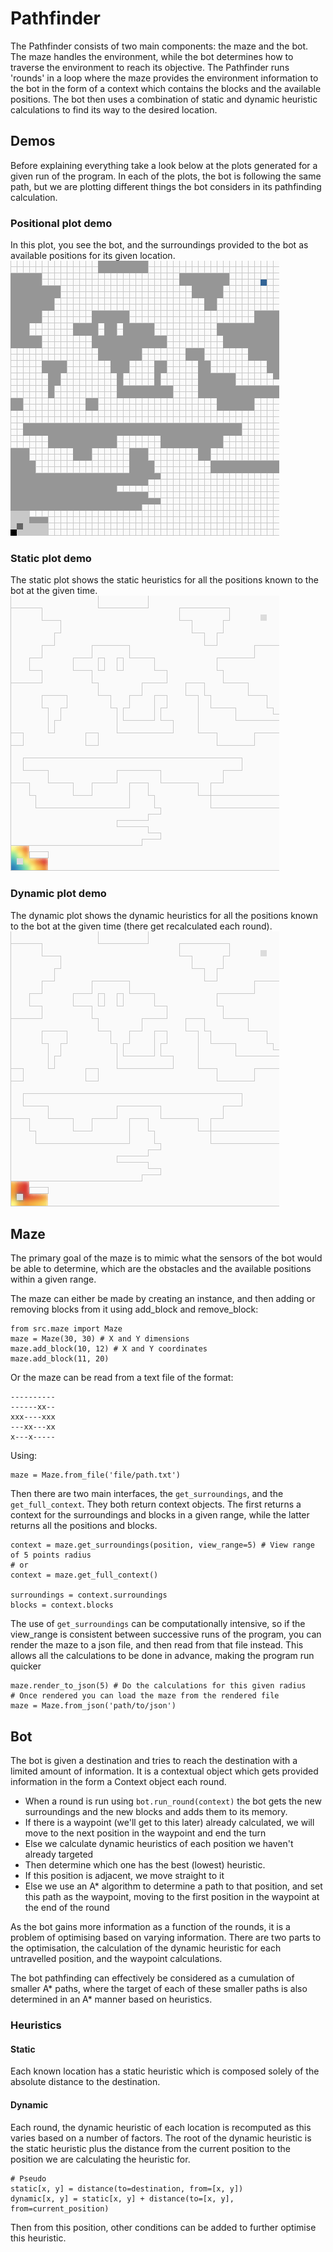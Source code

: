 # Pathfinder
The Pathfinder consists of two main components: the maze and the bot.
The maze handles the environment, while the bot determines how to traverse the environment to reach its objective.
The Pathfinder runs 'rounds' in a loop where the maze provides the environment information to the bot in the form of a context which contains the blocks and the available positions. The bot then uses a combination of static and dynamic heuristic calculations to find its way to the desired location.

## Demos
Before explaining everything take a look below at the plots generated for a given run of the program. In each of the plots, the bot is following the same path, but we are plotting different things the bot considers in its pathfinding calculation.

### Positional plot demo
In this plot, you see the bot, and the surroundings provided to the bot as available positions for its given location.
![Position Demo](demo/demo_mp.gif)
### Static plot demo
The static plot shows the static heuristics for all the positions known to the bot at the given time.
![Static Demo](demo/demo_sp.gif)
### Dynamic plot demo
The dynamic plot shows the dynamic heuristics for all the positions known to the bot at the given time (there get recalculated each round).
![Dynamic Demo](demo/demo_dp.gif)

## Maze
The primary goal of the maze is to mimic what the sensors of the bot would be able to determine, which are the obstacles and the available positions within a given range.

The maze can either be made by creating an instance, and then adding or removing blocks from it using add_block and remove_block:
```
from src.maze import Maze
maze = Maze(30, 30) # X and Y dimensions
maze.add_block(10, 12) # X and Y coordinates
maze.add_block(11, 20)
```
Or the maze can be read from a text file of the format:
```
----------
------xx--
xxx----xxx
---xx---xx
x---x-----
```
Using:
```
maze = Maze.from_file('file/path.txt')
```
Then there are two main interfaces, the `get_surroundings`, and the `get_full_context`. They both return context objects. The first returns a context for the surroundings and blocks in a given range, while the latter returns all the positions and blocks.
```
context = maze.get_surroundings(position, view_range=5) # View range of 5 points radius
# or
context = maze.get_full_context()

surroundings = context.surroundings
blocks = context.blocks
```
The use of `get_surroundings` can be computationally intensive, so if the view_range is consistent between successive runs of the program, you can render the maze to a json file, and then read from that file instead. This allows all the calculations to be done in advance, making the program run quicker
```
maze.render_to_json(5) # Do the calculations for this given radius
# Once rendered you can load the maze from the rendered file
maze = Maze.from_json('path/to/json')
```

## Bot
The bot is given a destination and tries to reach the destination with a limited amount of information. It is a contextual object which gets provided information in the form a Context object each round.
* When a round is run using `bot.run_round(context)` the bot gets the new surroundings and the new blocks and adds them to its memory.
* If there is a waypoint (we'll get to this later) already calculated, we will move to the next position in the waypoint and end the turn
* Else we calculate dynamic heuristics of each position we haven't already targeted
* Then determine which one has the best (lowest) heuristic.
* If this position is adjacent, we move straight to it
* Else we use an A* algorithm to determine a path to that position, and set this path as the waypoint, moving to the first position in the waypoint at the end of the round

As the bot gains more information as a function of the rounds, it is a problem of optimising based on varying information. There are two parts to the optimisation, the calculation of the dynamic heuristic for each untravelled position, and the waypoint calculations.

The bot pathfinding can effectively be considered as a cumulation of smaller A* paths, where the target of each of these smaller paths is also determined in an A* manner based on heuristics.

### Heuristics
#### Static
Each known location has a static heuristic which is composed solely of the absolute distance to the destination.
#### Dynamic
Each round, the dynamic heuristic of each location is recomputed as this varies based on a number of factors. The root of the dynamic heuristic is the static heuristic plus the distance from the current position to the position we are calculating the heuristic for.
```
# Pseudo
static[x, y] = distance(to=destination, from=[x, y])
dynamic[x, y] = static[x, y] + distance(to=[x, y], from=current_position)
```
Then from this position, other conditions can be added to further optimise this heuristic.
